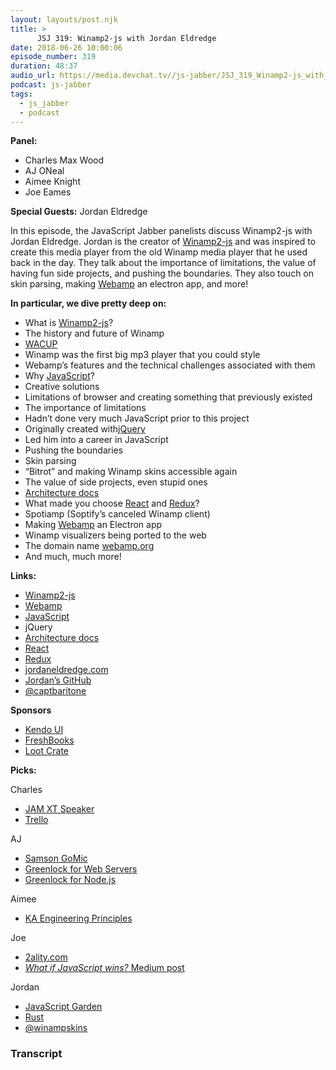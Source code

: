 ```yaml
---
layout: layouts/post.njk
title: >
      JSJ 319: Winamp2-js with Jordan Eldredge
date: 2018-06-26 10:00:06
episode_number: 319
duration: 48:37
audio_url: https://media.devchat.tv//js-jabber/JSJ_319_Winamp2-js_with_Jordan_Eldredge.mp3
podcast: js-jabber
tags: 
  - js_jabber
  - podcast
---
```


 **Panel:**

- Charles Max Wood
- AJ ONeal
- Aimee Knight
- Joe Eames

**Special Guests:** Jordan Eldredge

In this episode, the JavaScript Jabber panelists discuss Winamp2-js with Jordan Eldredge. Jordan is the creator of [Winamp2-js](https://github.com/captbaritone/webamp) and was inspired to create this media player from the old Winamp media player that he used back in the day. They talk about the importance of limitations, the value of having fun side projects, and pushing the boundaries. They also touch on skin parsing, making [Webamp](https://github.com/captbaritone/webamp) an electron app, and more!

**In particular, we dive pretty deep on:**

- What is [Winamp2-js](https://github.com/captbaritone/webamp)?
- The history and future of Winamp 
- [WACUP](https://getwacup.com/)
- Winamp was the first big mp3 player that you could style
- Webamp’s features and the technical challenges associated with them
- Why [JavaScript](https://www.javascript.com/)?
- Creative solutions
- Limitations of browser and creating something that previously existed
- The importance of limitations
- Hadn’t done very much JavaScript prior to this project
- Originally created with[jQuery](https://jquery.com/)
- Led him into a career in JavaScript
- Pushing the boundaries
- Skin parsing
- “Bitrot” and making Winamp skins accessible again
- The value of side projects, even stupid ones
- [Architecture docs](https://github.com/captbaritone/webamp/blob/master/docs/architecture.md)
- What made you choose [React](https://reactjs.org/) and [Redux](https://redux.js.org/)?
- Spotiamp (Soptify’s canceled Winamp client)
- Making [Webamp](https://github.com/captbaritone/webamp) an Electron app
- Winamp visualizers being ported to the web
- The domain name [webamp.org](https://webamp.org/)
- And much, much more! 

**Links:**

- [Winamp2-js](https://github.com/captbaritone/webamp)
- [Webamp](https://github.com/captbaritone/webamp)
- [JavaScript](https://www.javascript.com/)
- jQuery
- [Architecture docs](https://github.com/captbaritone/webamp/blob/master/docs/architecture.md)
- [React](https://reactjs.org/)
- [Redux](https://redux.js.org/)
- [jordaneldredge.com](https://jordaneldredge.com/)
- [Jordan’s GitHub](https://github.com/captbaritone)
- [@captbaritone](https://twitter.com/captbaritone)

**Sponsors**

- [Kendo UI](https://www.telerik.com/kendo-ui?utm_medium=social-paid&utm_source=devchattv&utm_campaign=kendo-ui-awareness-jsjabber)
- [FreshBooks](https://www.freshbooks.com/invoice?ref=11731&utm_source=pbm&utm_medium=affiliate-program&utm_influencer=419364&utm_campaign=podcast-influencers)
- [Loot Crate](https://www.lootcrate.com/)

**Picks:**

Charles

- [JAM XT Speaker](https://www.amazon.com/Wireless-Carabiner-Speakerphone-Bluetooth-HXP430BL/dp/B00CDGSNPS)
- [Trello](https://trello.com/)

AJ

- [Samson GoMic](https://www.amazon.com/Samson-Mic-Portable-Condenser-Microphone/dp/B001R76D42/ref=as_li_ss_tl?ie=UTF8&linkCode=sl1&tag=co0dcd-20&linkId=684f0d7241f44acdf0b6244c56dd12a9)
- [Greenlock for Web Servers](https://git.coolaj86.com/coolaj86/greenlock-cli.js)
- [Greenlock for Node.js](https://git.coolaj86.com/coolaj86/greenlock-express.js)

Aimee

- [KA Engineering Principles](https://docs.google.com/document/d/1PW4NYn9pYNam2EuGEsTN9pTgwTfFnT_R9OZLJJICWQU/edit)

Joe

- [2ality.com](http://2ality.com/)
- [_What if JavaScript wins?_ Medium post](https://medium.com/@anildash/what-if-javascript-wins-84898e5341a)

Jordan

- [JavaScript Garden](https://bonsaiden.github.io/JavaScript-Garden/)
- [Rust](https://www.rust-lang.org/en-US/)
- [@winampskins](https://twitter.com/winampskins)


### Transcript


